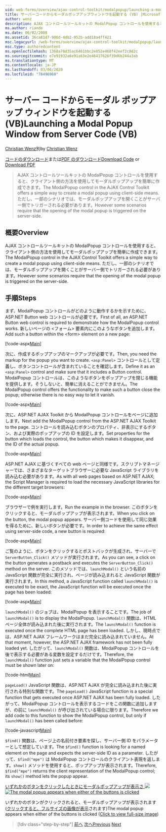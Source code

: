 ```yaml
---
uid: web-forms/overview/ajax-control-toolkit/modalpopup/launching-a-modal-popup-window-from-server-code-vb
title: サーバーコードからモーダルポップアップウィンドウを起動する (VB) |Microsoft Docs
author: wenz
description: AJAX コントロールツールキットの ModalPopup コントロールを使用すると、クライアント側の方法を使用してモーダルポップアップを簡単に作成できます。 ただし、一部のシナリオでは、
ms.author: riande
ms.date: 06/02/2008
ms.assetid: 36ca81d7-906d-4db2-952b-add18a4ff421
msc.legacyurl: /web-forms/overview/ajax-control-toolkit/modalpopup/launching-a-modal-popup-window-from-server-code-vb
msc.type: authoredcontent
ms.openlocfilehash: 1368a78d35ac6461bbc2e852e468f42eef2c0d2c
ms.sourcegitcommit: e7e91932a6e91a63e2e46417626f39d6b244a3ab
ms.translationtype: MT
ms.contentlocale: ja-JP
ms.lasthandoff: 03/06/2020
ms.locfileid: "78496960"
---
```

# <a name="launching-a-modal-popup-window-from-server-code-vb"></a><span data-ttu-id="96140-104">サーバー コードからモーダル ポップアップ ウィンドウを起動する (VB)</span><span class="sxs-lookup"><span data-stu-id="96140-104">Launching a Modal Popup Window from Server Code (VB)</span></span>

<span data-ttu-id="96140-105">[Christian Wenz](https://github.com/wenz)別</span><span class="sxs-lookup"><span data-stu-id="96140-105">by [Christian Wenz](https://github.com/wenz)</span></span>

<span data-ttu-id="96140-106">[コードのダウンロード](https://download.microsoft.com/download/2/4/0/24052038-f942-4336-905b-b60ae56f0dd5/ModalPopup1.vb.zip)または[PDF のダウンロード](https://download.microsoft.com/download/b/6/a/b6ae89ee-df69-4c87-9bfb-ad1eb2b23373/modalpopup1VB.pdf)</span><span class="sxs-lookup"><span data-stu-id="96140-106">[Download Code](https://download.microsoft.com/download/2/4/0/24052038-f942-4336-905b-b60ae56f0dd5/ModalPopup1.vb.zip) or [Download PDF](https://download.microsoft.com/download/b/6/a/b6ae89ee-df69-4c87-9bfb-ad1eb2b23373/modalpopup1VB.pdf)</span></span>

> <span data-ttu-id="96140-107">AJAX コントロールツールキットの ModalPopup コントロールを使用すると、クライアント側の方法を使用してモーダルポップアップを簡単に作成できます。</span><span class="sxs-lookup"><span data-stu-id="96140-107">The ModalPopup control in the AJAX Control Toolkit offers a simple way to create a modal popup using client-side means.</span></span> <span data-ttu-id="96140-108">ただし、一部のシナリオでは、モーダルポップアップを開くことがサーバー側でトリガーされる必要があります。</span><span class="sxs-lookup"><span data-stu-id="96140-108">However some scenarios require that the opening of the modal popup is triggered on the server-side.</span></span>

## <a name="overview"></a><span data-ttu-id="96140-109">概要</span><span class="sxs-lookup"><span data-stu-id="96140-109">Overview</span></span>

<span data-ttu-id="96140-110">AJAX コントロールツールキットの ModalPopup コントロールを使用すると、クライアント側の方法を使用してモーダルポップアップを簡単に作成できます。</span><span class="sxs-lookup"><span data-stu-id="96140-110">The ModalPopup control in the AJAX Control Toolkit offers a simple way to create a modal popup using client-side means.</span></span> <span data-ttu-id="96140-111">ただし、一部のシナリオでは、モーダルポップアップを開くことがサーバー側でトリガーされる必要があります。</span><span class="sxs-lookup"><span data-stu-id="96140-111">However some scenarios require that the opening of the modal popup is triggered on the server-side.</span></span>

## <a name="steps"></a><span data-ttu-id="96140-112">手順</span><span class="sxs-lookup"><span data-stu-id="96140-112">Steps</span></span>

<span data-ttu-id="96140-113">まず、ModalPopup コントロールがどのように動作するかを示すために、ASP.NET Button web コントロールが必要です。</span><span class="sxs-lookup"><span data-stu-id="96140-113">First of all, an ASP.NET Button web control is required to demonstrate how the ModalPopup control works.</span></span> <span data-ttu-id="96140-114">新しいページの &lt;フォーム&gt; 要素内にこのようなボタンを追加します。</span><span class="sxs-lookup"><span data-stu-id="96140-114">Add such a button within the &lt;form&gt; element on a new page:</span></span>

[!code-aspx[Main](launching-a-modal-popup-window-from-server-code-vb/samples/sample1.aspx)]

<span data-ttu-id="96140-115">次に、作成するポップアップのマークアップが必要です。</span><span class="sxs-lookup"><span data-stu-id="96140-115">Then, you need the markup for the popup you want to create.</span></span> <span data-ttu-id="96140-116">`<asp:Panel>` コントロールとして定義し、ボタンコントロールが含まれていることを確認します。</span><span class="sxs-lookup"><span data-stu-id="96140-116">Define it as an `<asp:Panel>` control and make sure that it includes a Button control.</span></span> <span data-ttu-id="96140-117">ModalPopup コントロールは、このようなボタンをポップアップを閉じる機能を提供します。そうしないと、簡単に消えることができません。</span><span class="sxs-lookup"><span data-stu-id="96140-117">The ModalPopup control offers the functionality to make such a button close the popup; otherwise there is no easy way to let it vanish.</span></span>

[!code-aspx[Main](launching-a-modal-popup-window-from-server-code-vb/samples/sample2.aspx)]

<span data-ttu-id="96140-118">次に、ASP.NET AJAX Toolkit から ModalPopup コントロールをページに追加します。</span><span class="sxs-lookup"><span data-stu-id="96140-118">Next add the ModalPopup control from the ASP.NET AJAX Toolkit to the page.</span></span> <span data-ttu-id="96140-119">コントロールを読み込むボタンのプロパティ、非表示にするボタン、および実際のポップアップの ID を設定します。</span><span class="sxs-lookup"><span data-stu-id="96140-119">Set properties for the button which loads the control, the button which makes it disappear, and the ID of the actual popup.</span></span>

[!code-aspx[Main](launching-a-modal-popup-window-from-server-code-vb/samples/sample3.aspx)]

<span data-ttu-id="96140-120">ASP.NET AJAX に基づくすべての web ページと同様です。スクリプトマネージャーでは、さまざまなターゲットブラウザーに必要な JavaScript ライブラリを読み込む必要があります。</span><span class="sxs-lookup"><span data-stu-id="96140-120">As with all web pages based on ASP.NET AJAX; the Script Manager is required to load the necessary JavaScript libraries for the different target browsers:</span></span>

[!code-aspx[Main](launching-a-modal-popup-window-from-server-code-vb/samples/sample4.aspx)]

<span data-ttu-id="96140-121">ブラウザーで例を実行します。</span><span class="sxs-lookup"><span data-stu-id="96140-121">Run the example in the browser.</span></span> <span data-ttu-id="96140-122">このボタンをクリックすると、モーダルポップアップが表示されます。</span><span class="sxs-lookup"><span data-stu-id="96140-122">When you click on the button, the modal popup appears.</span></span> <span data-ttu-id="96140-123">サーバー側コードを使用して同じ効果を得るために、新しいボタンが必要です。</span><span class="sxs-lookup"><span data-stu-id="96140-123">In order to achieve the same effect using server-side code, a new button is required:</span></span>

[!code-aspx[Main](launching-a-modal-popup-window-from-server-code-vb/samples/sample5.aspx)]

<span data-ttu-id="96140-124">ご覧のように、ボタンをクリックするとポストバックが生成され、サーバーで `ServerButton_Click()` メソッドが実行されます。</span><span class="sxs-lookup"><span data-stu-id="96140-124">As you can see, a click on the button generates a postback and executes the `ServerButton_Click()` method on the server.</span></span> <span data-ttu-id="96140-125">このメソッドでは、`launchModal()` という名前の JavaScript 関数が完全に実行され、ページが読み込まれると JavaScript 関数が実行されます。</span><span class="sxs-lookup"><span data-stu-id="96140-125">In this method, a JavaScript function called `launchModal()` is executed to be exact, the JavaScript function will be executed once the page has been loaded:</span></span>

[!code-aspx[Main](launching-a-modal-popup-window-from-server-code-vb/samples/sample6.aspx)]

<span data-ttu-id="96140-126">`launchModal()` のジョブは、ModalPopup を表示することです。</span><span class="sxs-lookup"><span data-stu-id="96140-126">The job of `launchModal()` is to display the ModalPopup.</span></span> <span data-ttu-id="96140-127">`launchModal()` 関数は、HTML ページ全体が読み込まれた後に実行されます。</span><span class="sxs-lookup"><span data-stu-id="96140-127">The `launchModal()` function is executed once the complete HTML page has been loaded.</span></span> <span data-ttu-id="96140-128">しかし、現時点では、ASP.NET AJAX フレームワークはまだ完全に読み込まれていません。</span><span class="sxs-lookup"><span data-stu-id="96140-128">At that moment, however, the ASP.NET AJAX framework has not been fully loaded yet.</span></span> <span data-ttu-id="96140-129">したがって、`launchModal()` 関数は、ModalPopup コントロールを後で表示する必要がある変数を設定するだけです。</span><span class="sxs-lookup"><span data-stu-id="96140-129">Therefore, the `launchModal()` function just sets a variable that the ModalPopup control must be shown later on:</span></span>

[!code-html[Main](launching-a-modal-popup-window-from-server-code-vb/samples/sample7.html)]

<span data-ttu-id="96140-130">`pageLoad()` JavaScript 関数は、ASP.NET AJAX が完全に読み込まれた後に実行される特別な関数です。</span><span class="sxs-lookup"><span data-stu-id="96140-130">The `pageLoad()` JavaScript function is a special function that gets executed once ASP.NET AJAX has been fully loaded.</span></span> <span data-ttu-id="96140-131">したがって、ModalPopup コントロールを表示するコードをこの関数に追加しますが、の前に `launchModal()` が呼び出されている場合に限ります。</span><span class="sxs-lookup"><span data-stu-id="96140-131">Therefore we add code to this function to show the ModalPopup control, but only if `launchModal()` has been called before:</span></span>

[!code-javascript[Main](launching-a-modal-popup-window-from-server-code-vb/samples/sample8.js)]

<span data-ttu-id="96140-132">`$find()` 関数は、ページ上の名前付き要素を探し、サーバー側 ID をパラメーターとして想定しています。</span><span class="sxs-lookup"><span data-stu-id="96140-132">The `$find()` function is looking for a named element on the page and expects the server-side ID as a parameter.</span></span> <span data-ttu-id="96140-133">したがって、`$find("mpe")` は ModalPopup コントロールのクライアント表現を返します。`show()` メソッドを使用すると、ポップアップが表示されます。</span><span class="sxs-lookup"><span data-stu-id="96140-133">Therefore, `$find("mpe")` returns the client representation of the ModalPopup control; its `show()` method lets the popup appear.</span></span>

<span data-ttu-id="96140-134">[いずれかのボタンをクリックしたときにモーダルポップアップが表示さ ![](launching-a-modal-popup-window-from-server-code-vb/_static/image2.png)](launching-a-modal-popup-window-from-server-code-vb/_static/image1.png)</span><span class="sxs-lookup"><span data-stu-id="96140-134">[![The modal popup appears when either of the buttons is clicked](launching-a-modal-popup-window-from-server-code-vb/_static/image2.png)](launching-a-modal-popup-window-from-server-code-vb/_static/image1.png)</span></span>

<span data-ttu-id="96140-135">いずれかのボタンがクリックされると、モーダルポップアップが表示されます ([クリックすると、フルサイズの画像が表示](launching-a-modal-popup-window-from-server-code-vb/_static/image3.png)されます)</span><span class="sxs-lookup"><span data-stu-id="96140-135">The modal popup appears when either of the buttons is clicked ([Click to view full-size image](launching-a-modal-popup-window-from-server-code-vb/_static/image3.png))</span></span>

> [!div class="step-by-step"]
> <span data-ttu-id="96140-136">[前へ](positioning-a-modalpopup-cs.md)
> [次へ](using-modalpopup-with-a-repeater-control-vb.md)</span><span class="sxs-lookup"><span data-stu-id="96140-136">[Previous](positioning-a-modalpopup-cs.md)
[Next](using-modalpopup-with-a-repeater-control-vb.md)</span></span>
